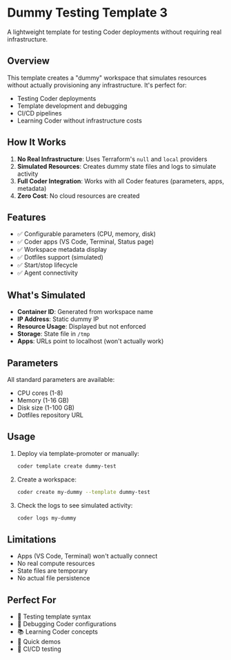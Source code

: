 # Dummy Testing Template 3

A lightweight template for testing Coder deployments without requiring real infrastructure.

## Overview

This template creates a "dummy" workspace that simulates resources without actually provisioning any infrastructure. It's perfect for:

- Testing Coder deployments
- Template development and debugging
- CI/CD pipelines
- Learning Coder without infrastructure costs

## How It Works

1. **No Real Infrastructure**: Uses Terraform's `null` and `local` providers
2. **Simulated Resources**: Creates dummy state files and logs to simulate activity
3. **Full Coder Integration**: Works with all Coder features (parameters, apps, metadata)
4. **Zero Cost**: No cloud resources are created

## Features

- ✅ Configurable parameters (CPU, memory, disk)
- ✅ Coder apps (VS Code, Terminal, Status page)
- ✅ Workspace metadata display
- ✅ Dotfiles support (simulated)
- ✅ Start/stop lifecycle
- ✅ Agent connectivity

## What's Simulated

- **Container ID**: Generated from workspace name
- **IP Address**: Static dummy IP
- **Resource Usage**: Displayed but not enforced
- **Storage**: State file in `/tmp`
- **Apps**: URLs point to localhost (won't actually work)

## Parameters

All standard parameters are available:
- CPU cores (1-8)
- Memory (1-16 GB)
- Disk size (1-100 GB)
- Dotfiles repository URL

## Usage

1. Deploy via template-promoter or manually:
   ```bash
   coder template create dummy-test
   ```

2. Create a workspace:
   ```bash
   coder create my-dummy --template dummy-test
   ```

3. Check the logs to see simulated activity:
   ```bash
   coder logs my-dummy
   ```

## Limitations

- Apps (VS Code, Terminal) won't actually connect
- No real compute resources
- State files are temporary
- No actual file persistence

## Perfect For

- 🧪 Testing template syntax
- 🔧 Debugging Coder configurations
- 📚 Learning Coder concepts
- 🚀 Quick demos
- 🔄 CI/CD testing 